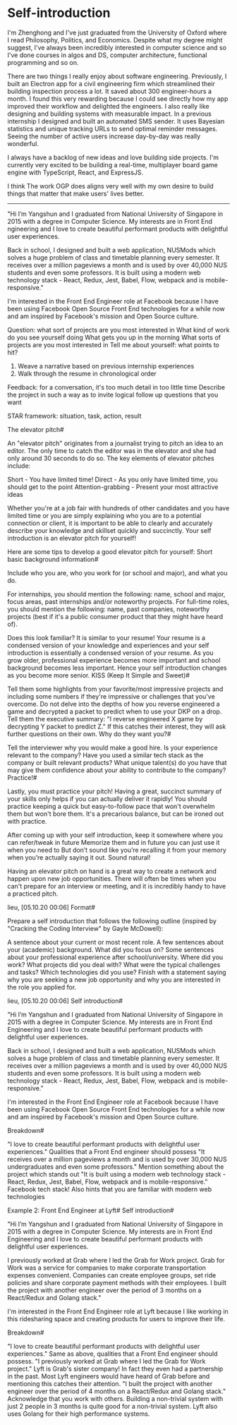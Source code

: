 # Self-introduction

I'm Zhenghong and I've just graduated from the University of Oxford
where I read Philosophy, Politics, and Economics.
Despite what my degree might suggest,
I've always been incredibly interested in computer science and so I've done courses
in algos and DS, computer architecture, functional programming
and so on.

There are two things I really enjoy about software engineering.
Previously, I built an Electron app for a civil engineering firm
which streamlined their building inspection process a lot.
It saved about 300 engineer-hours a month.
I found this very rewarding because I could see directly how my app improved
their workflow and delighted the engineers.
I also really like designing and building systems with measurable impact.
In a previous internship I designed and built an automated SMS sender.
It uses Bayesian statistics and unique tracking URLs to send optimal reminder
messages.
Seeing the number of active users increase day-by-day was really wonderful.

I always have a backlog of new ideas and love building side projects.
I'm currently very excited to be building a real-time, multiplayer board game engine
with TypeScript, React, and ExpressJS.

I think The work OGP does aligns very well
with my own desire to build things that matter that make users' lives better.

---

"Hi I’m Yangshun and I graduated from National University of Singapore in
2015 with a degree in Computer Science. My interests are in Front End
ngineering and I love to create beautiful performant products with
delightful user experiences.

Back in school, I designed and built a web application, NUSMods which solves
a huge problem of class and timetable planning every semester. It receives
over a million pageviews a month and is used by over 40,000 NUS students and
even some professors. It is built using a modern web technology stack -
React, Redux, Jest, Babel, Flow, webpack and is mobile-responsive."

I'm interested in the Front End Engineer role at Facebook because I have been
using Facebook Open Source Front End technologies for a while now and am
inspired by Facebook's mission and Open Source culture.

Question: what sort of projects are you most interested in
What kind of work do you see yourself doing
What gets you up in the morning
What sorts of projects are you most interested in
Tell me about yourself: what points to hit?

1. Weave a narrative based on previous internship experiences
2. Walk through the resume in chronological order

Feedback: for a conversation, it's too much detail in too little time
Describe the project in such a way as to invite logical follow up questions that you want

STAR framework: situation, task, action, result

The elevator pitch#

An "elevator pitch" originates from a journalist trying to pitch an idea to
an editor. The only time to catch the editor was in the elevator and she had
only around 30 seconds to do so. The key elements of elevator pitches
include:

Short - You have limited time! Direct - As you only have limited time, you
should get to the point Attention-grabbing - Present your most attractive
ideas

Whether you're at a job fair with hundreds of other candidates and you have
limited time or you are simply explaining who you are to a potential
connection or client, it is important to be able to clearly and accurately
describe your knowledge and skillset quickly and succinctly. Your self
introduction is an elevator pitch for yourself!

Here are some tips to develop a good elevator pitch for yourself: Short basic
background information#

Include who you are, who you work for (or school and major), and what you do.

For internships, you should mention the following: name, school and major,
focus areas, past internships and/or noteworthy projects. For full-time
roles, you should mention the following: name, past companies, noteworthy
projects (best if it's a public consumer product that they might have heard
of).

Does this look familiar? It is similar to your resume! Your resume is a
condensed version of your knowledge and experiences and your self
introduction is essentially a condensed version of your resume. As you grow
older, professional experience becomes more important and school background
becomes less important. Hence your self introduction changes as you become
more senior. KISS (Keep It Simple and Sweet)#

Tell them some highlights from your favorite/most impressive projects and
including some numbers if they're impressive or challenges that you've
overcome. Do not delve into the depths of how you reverse engineered a game
and decrypted a packet to predict when to use your DKP on a drop. Tell them
the executive summary: "I reverse engineered X game by decrypting Y packet to
predict Z." If this catches their interest, they will ask further questions
on their own. Why do they want you?#

Tell the interviewer why you would make a good hire. Is your experience
relevant to the company? Have you used a similar tech stack as the company or
built relevant products? What unique talent(s) do you have that may give them
confidence about your ability to contribute to the company? Practice!#

Lastly, you must practice your pitch! Having a great, succinct summary of
your skills only helps if you can actually deliver it rapidly! You should
practice keeping a quick but easy-to-follow pace that won't overwhelm them
but won't bore them. It's a precarious balance, but can be ironed out with
practice.

After coming up with your self introduction, keep it somewhere where you can
refer/tweak in future Memorize them and in future you can just use it when
you need to But don’t sound like you’re recalling it from your memory when
you’re actually saying it out. Sound natural!

Having an elevator pitch on hand is a great way to create a network and
happen upon new job opportunities. There will often be times when you can't
prepare for an interview or meeting, and it is incredibly handy to have a
practiced pitch.

lieu, [05.10.20 00:06] Format#

Prepare a self introduction that follows the following outline (inspired by
"Cracking the Coding Interview" by Gayle McDowell):

A sentence about your current or most recent role. A few sentences about your
(academic) background. What did you focus on? Some sentences about your
professional experience after school/university. Where did you work? What
projects did you deal with? What were the typical challenges and tasks? Which
technologies did you use? Finish with a statement saying why you are seeking
a new job opportunity and why you are interested in the role you applied for.

lieu, [05.10.20 00:06] Self introduction#

"Hi I’m Yangshun and I graduated from National University of Singapore in
2015 with a degree in Computer Science. My interests are in Front End
Engineering and I love to create beautiful performant products with
delightful user experiences.

Back in school, I designed and built a web application, NUSMods which solves
a huge problem of class and timetable planning every semester. It receives
over a million pageviews a month and is used by over 40,000 NUS students and
even some professors. It is built using a modern web technology stack -
React, Redux, Jest, Babel, Flow, webpack and is mobile-responsive."

I'm interested in the Front End Engineer role at Facebook because I have been
using Facebook Open Source Front End technologies for a while now and am
inspired by Facebook's mission and Open Source culture.

Breakdown#

"I love to create beautiful performant products with delightful user
experiences." Qualities that a Front End engineer should possess "It receives
over a million pageviews a month and is used by over 30,000 NUS
undergraduates and even some professors." Mention something about the project
which stands out "It is built using a modern web technology stack - React,
Redux, Jest, Babel, Flow, webpack and is mobile-responsive." Facebook tech
stack! Also hints that you are familiar with modern web technologies

Example 2: Front End Engineer at Lyft# Self introduction#

"Hi I’m Yangshun and I graduated from National University of Singapore in
2015 with a degree in Computer Science. My interests are in Front End
Engineering and I love to create beautiful performant products with
delightful user experiences.

I previously worked at Grab where I led the Grab for Work project. Grab for
Work was a service for companies to make corporate transportation expenses
convenient. Companies can create employee groups, set ride policies and share
corporate payment methods with their employees. I built the project with
another engineer over the period of 3 months on a React/Redux and Golang
stack."

I'm interested in the Front End Engineer role at Lyft because I like working
in this ridesharing space and creating products for users to improve their
life.

Breakdown#

"I love to create beautiful performant products with delightful user
experiences." Same as above, qualities that a Front End engineer should
possess. "I previously worked at Grab where I led the Grab for Work project."
Lyft is Grab's sister company! In fact they even had a partnership in the
past. Most Lyft engineers would have heard of Grab before and mentioning this
catches their attention. "I built the project with another engineer over the
period of 4 months on a React/Redux and Golang stack." Acknowledge that you
work with others. Building a non-trivial system with just 2 people in 3
months is quite good for a non-trivial system. Lyft also uses Golang for
their high performance systems.
